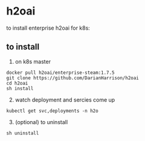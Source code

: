# h2oai
to install enterprise h2oai for k8s:

## to install 

1. on k8s master
```
docker pull h2oai/enterprise-steam:1.7.5
git clone https://github.com/DarianHarrison/h2oai
cd h2oai
sh install
```

2. watch deployment and sercies come up
```
kubectl get svc,deployments -n h2o
```

3. (optional) to uninstall
```
sh uninstall
```